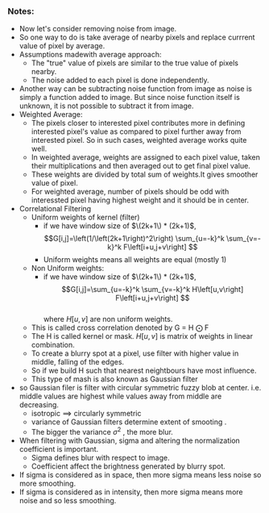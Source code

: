 ### Notes:
- Now let's consider removing noise from image.
- So one way to do is take average of nearby pixels and replace currrent value of pixel by average.
- Assumptions madewith average approach:
	- The "true" value of pixels are similar to the true value of pixels nearby.
	- The noise added to each pixel is done independently.
- Another way can be subtracting noise function from image as noise is simply a function added to image. But since noise function itself is unknown, it is not possible to subtract it from image.
- Weighted Average:
	- The pixels closer to interested pixel contributes more in defining interested pixel's value as compared to pixel further away from interested pixel. So in such cases, weighted average works quite well.
	- In weighted average, weights are assigned to each pixel value, taken their multiplications and then averaged out to get final pixel value.
	- These weights are divided by total sum of weights.It gives smoother value of pixel.
	- For weighted average, number of pixels should be odd with interessted pixel having highest weight and it should be in center.
- Correlational Filtering
	- Uniform weights of kernel (filter)
		- if we have window size of $\(2k+1\) * (2k+1)$,      
		$$G[i,j]=\left(1/\left(2k+1\right)^2\right)  \sum_{u=-k}^k \sum_{v=-k}^k F\left[i+u,j+v\right] $$      	
		- Uniform weights means all weights are equal  (mostly 1)
	- Non Uniform weights:
		- if we have window size of $\(2k+1\) * (2k+1)$,    
		$$G[i,j]=\sum_{u=-k}^k \sum_{v=-k}^k H\left[u,v\right] F\left[i+u,j+v\right] $$      
		where $H\left[u,v\right]$ are non uniform weights.
	- This is called cross correlation denoted by G = H $\bigodot$ F
	- The H is called kernel or mask. $H\left[u,v\right]$ is matrix of weights in linear combination.
	- To create a blurry spot at a pixel, use filter with higher value in middle, falling of the edges.
	- So if we build H such that nearest neightbours have most influence.
	- This type of mash is also known as Gaussian filter
- so Gaussian filer is filter with circular symmetric fuzzy blob at center. i.e. middle values are highest while values away from middle are decreasing.
	- isotropic ==> circularly symmetric 
	- variance of Gaussian filters determine extent of smooting .
	- The bigger the variance $\sigma^2$ , the more blur.
-  When filtering with Gaussian, sigma and altering the normalization coefficient is important.
	- Sigma defines blur with respect to image.
    - Coefficient affect the brightness generated by blurry spot.
- If sigma is considered as in space, then more sigma means less noise so more smoothing.
- If sigma is considered as in intensity,  then more sigma means more noise and so less smoothing.    